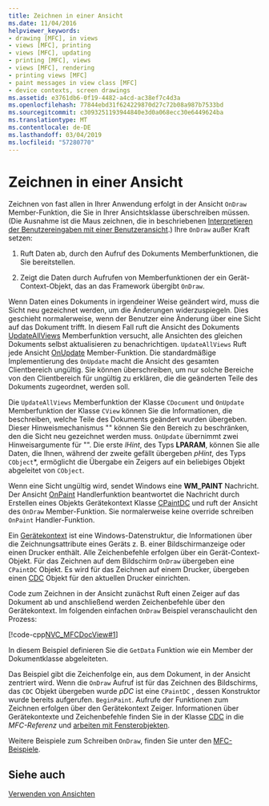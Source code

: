 ```yaml
---
title: Zeichnen in einer Ansicht
ms.date: 11/04/2016
helpviewer_keywords:
- drawing [MFC], in views
- views [MFC], printing
- views [MFC], updating
- printing [MFC], views
- views [MFC], rendering
- printing views [MFC]
- paint messages in view class [MFC]
- device contexts, screen drawings
ms.assetid: e3761db6-0f19-4482-a4cd-ac38ef7c4d3a
ms.openlocfilehash: 77844ebd31f624229870d27c72b08a987b7533bd
ms.sourcegitcommit: c3093251193944840e3d0a068ecc30e6449624ba
ms.translationtype: MT
ms.contentlocale: de-DE
ms.lasthandoff: 03/04/2019
ms.locfileid: "57280770"
---
```

# <a name="drawing-in-a-view"></a>Zeichnen in einer Ansicht

Zeichnen von fast allen in Ihrer Anwendung erfolgt in der Ansicht `OnDraw` Member-Funktion, die Sie in Ihrer Ansichtsklasse überschreiben müssen. (Die Ausnahme ist die Maus zeichnen, die in beschriebenen [Interpretieren der Benutzereingaben mit einer Benutzeransicht](../mfc/interpreting-user-input-through-a-view.md).) Ihre `OnDraw` außer Kraft setzen:

1. Ruft Daten ab, durch den Aufruf des Dokuments Memberfunktionen, die Sie bereitstellen.

1. Zeigt die Daten durch Aufrufen von Memberfunktionen der ein Gerät-Context-Objekt, das an das Framework übergibt `OnDraw`.

Wenn Daten eines Dokuments in irgendeiner Weise geändert wird, muss die Sicht neu gezeichnet werden, um die Änderungen widerzuspiegeln. Dies geschieht normalerweise, wenn der Benutzer eine Änderung über eine Sicht auf das Dokument trifft. In diesem Fall ruft die Ansicht des Dokuments [UpdateAllViews](../mfc/reference/cdocument-class.md#updateallviews) Memberfunktion versucht, alle Ansichten des gleichen Dokuments selbst aktualisieren zu benachrichtigen. `UpdateAllViews` Ruft jede Ansicht [OnUpdate](../mfc/reference/cview-class.md#onupdate) Member-Funktion. Die standardmäßige Implementierung des `OnUpdate` macht die Ansicht des gesamten Clientbereich ungültig. Sie können überschreiben, um nur solche Bereiche von den Clientbereich für ungültig zu erklären, die die geänderten Teile des Dokuments zugeordnet, werden soll.

Die `UpdateAllViews` Memberfunktion der Klasse `CDocument` und `OnUpdate` Memberfunktion der Klasse `CView` können Sie die Informationen, die beschreiben, welche Teile des Dokuments geändert wurden übergeben. Dieser Hinweismechanismus "" können Sie den Bereich zu beschränken, den die Sicht neu gezeichnet werden muss. `OnUpdate` übernimmt zwei Hinweisargumente für "". Die erste *lHint*, des Typs **LPARAM**, können Sie alle Daten, die Ihnen, während der zweite gefällt übergeben *pHint*, des Typs `CObject`*, ermöglicht die Übergabe ein Zeigers auf ein beliebiges Objekt abgeleitet von `CObject`.

Wenn eine Sicht ungültig wird, sendet Windows eine **WM_PAINT** Nachricht. Der Ansicht [OnPaint](../mfc/reference/cwnd-class.md#onpaint) Handlerfunktion beantwortet die Nachricht durch Erstellen eines Objekts Gerätekontext Klasse [CPaintDC](../mfc/reference/cpaintdc-class.md) und ruft der Ansicht des `OnDraw` Member-Funktion. Sie normalerweise keine override schreiben `OnPaint` Handler-Funktion.

Ein [Gerätekontext](../mfc/device-contexts.md) ist eine Windows-Datenstruktur, die Informationen über die Zeichnungsattribute eines Geräts z. B. einer Bildschirmanzeige oder einen Drucker enthält. Alle Zeichenbefehle erfolgen über ein Gerät-Context-Objekt. Für das Zeichnen auf dem Bildschirm `OnDraw` übergeben eine `CPaintDC` Objekt. Es wird für das Zeichnen auf einem Drucker, übergeben einen [CDC](../mfc/reference/cdc-class.md) Objekt für den aktuellen Drucker einrichten.

Code zum Zeichnen in der Ansicht zunächst Ruft einen Zeiger auf das Dokument ab und anschließend werden Zeichenbefehle über den Gerätekontext. Im folgenden einfachen `OnDraw` Beispiel veranschaulicht den Prozess:

[!code-cpp[NVC_MFCDocView#1](../mfc/codesnippet/cpp/drawing-in-a-view_1.cpp)]

In diesem Beispiel definieren Sie die `GetData` Funktion wie ein Member der Dokumentklasse abgeleiteten.

Das Beispiel gibt die Zeichenfolge ein, aus dem Dokument, in der Ansicht zentriert wird. Wenn die `OnDraw` Aufruf ist für das Zeichnen des Bildschirms, das `CDC` Objekt übergeben wurde *pDC* ist eine `CPaintDC` , dessen Konstruktor wurde bereits aufgerufen. `BeginPaint`. Aufrufe der Funktionen zum Zeichnen erfolgen über den Gerätekontext Zeiger. Informationen über Gerätekontexte und Zeichenbefehle finden Sie in der Klasse [CDC](../mfc/reference/cdc-class.md) in die *MFC-Referenz* und [arbeiten mit Fensterobjekten](../mfc/working-with-window-objects.md).

Weitere Beispiele zum Schreiben `OnDraw`, finden Sie unter den [MFC-Beispiele](../visual-cpp-samples.md).

## <a name="see-also"></a>Siehe auch

[Verwenden von Ansichten](../mfc/using-views.md)
